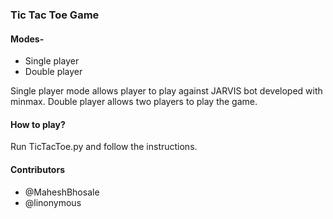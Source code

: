 ### Tic Tac Toe Game


#### Modes-
- Single player
- Double player

Single player mode allows player to play against JARVIS bot developed with minmax. Double player allows two players to play the game.

#### How to play?
Run TicTacToe.py and follow the instructions.

#### Contributors
- @MaheshBhosale
- @linonymous
